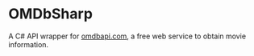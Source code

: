 # OMDbSharp
A C# API wrapper for <a href="http://omdbapi.com/" target="_blank">omdbapi.com</a>, a free web service to obtain movie information.
